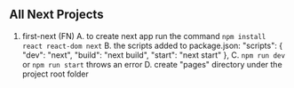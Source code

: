 ## All Next Projects

1. first-next (FN)
   A. to create next app run the command `npm install react react-dom next`
   B. the scripts added to package.json:
   "scripts": {
   "dev": "next",
   "build": "next build",
   "start": "next start"
   },
   C. `npm run dev` or `npm run start` throws an error
   D. create "pages" directory under the project root folder
